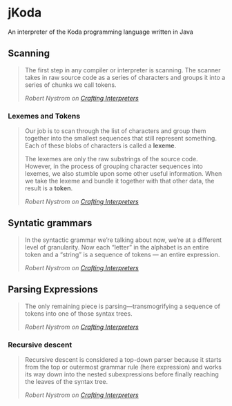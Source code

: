 # jKoda
An interpreter of the Koda programming language written in Java

## Scanning
> The first step in any compiler or interpreter is scanning. 
> The scanner takes in raw source code as a series of characters and groups it into a series of chunks we call tokens.
>
> <cite>Robert Nystrom on [Crafting Interpreters](https://www.craftinginterpreters.com/scanning.html)</cite>

### Lexemes and Tokens
> Our job is to scan through the list of characters and group them together into the smallest sequences that still represent something. 
> Each of these blobs of characters is called a <b>lexeme</b>.
> 
> The lexemes are only the raw substrings of the source code.
> However, in the process of grouping character sequences into lexemes, we also stumble upon some other useful information. 
> When we take the lexeme and bundle it together with that other data, the result is a <b>token</b>.
>
> <cite>Robert Nystrom on [Crafting Interpreters](https://www.craftinginterpreters.com/scanning.html)</cite>

## Syntatic grammars
> In the syntactic grammar we’re talking about now, we’re at a different level of granularity.
> Now each “letter” in the alphabet is an entire token and a “string” is a sequence of tokens — an entire expression. 
>
> <cite>Robert Nystrom on [Crafting Interpreters](https://www.craftinginterpreters.com/representing-code.html)</cite>


## Parsing Expressions
>  The only remaining piece is parsing—transmogrifying a sequence of tokens into one of those syntax trees.
>
> <cite>Robert Nystrom on [Crafting Interpreters](https://www.craftinginterpreters.com/parsing-expressions.html)</cite>

### Recursive descent
> Recursive descent is considered a top-down parser because it starts from the top or outermost grammar rule (here expression) and works its way down into the nested subexpressions before finally reaching the leaves of the syntax tree.
>
> <cite>Robert Nystrom on [Crafting Interpreters](https://www.craftinginterpreters.com/parsing-expressions.html#recursive-descent-parsing)</cite>

